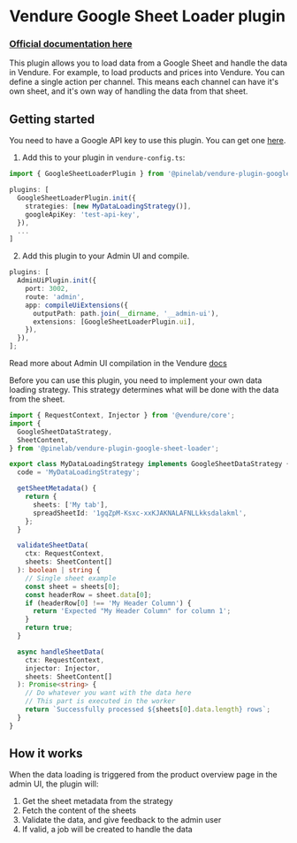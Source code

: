 # Vendure Google Sheet Loader plugin

### [Official documentation here](https://plugins.pinelab.studio/plugin/vendure-plugin-google-sheet-loader)

This plugin allows you to load data from a Google Sheet and handle the data in Vendure. For example, to load products and prices into Vendure.
You can define a single action per channel. This means each channel can have it's own sheet, and it's own way of handling the data from that sheet.

## Getting started

You need to have a Google API key to use this plugin. You can get one [here](https://support.google.com/googleapi/answer/6158862?hl=en).

1. Add this to your plugin in `vendure-config.ts`:

```ts
import { GoogleSheetLoaderPlugin } from '@pinelab/vendure-plugin-google-sheet-loader';

plugins: [
  GoogleSheetLoaderPlugin.init({
    strategies: [new MyDataLoadingStrategy()],
    googleApiKey: 'test-api-key',
  }),
  ...
]
```

2. Add this plugin to your Admin UI and compile.

```ts
plugins: [
  AdminUiPlugin.init({
    port: 3002,
    route: 'admin',
    app: compileUiExtensions({
      outputPath: path.join(__dirname, '__admin-ui'),
      extensions: [GoogleSheetLoaderPlugin.ui],
    }),
  }),
];
```

Read more about Admin UI compilation in the Vendure
[docs](https://www.vendure.io/docs/plugins/extending-the-admin-ui/#compiling-as-a-deployment-step)

Before you can use this plugin, you need to implement your own data loading strategy. This strategy determines what will be done with the data from the sheet.

```ts
import { RequestContext, Injector } from '@vendure/core';
import {
  GoogleSheetDataStrategy,
  SheetContent,
} from '@pinelab/vendure-plugin-google-sheet-loader';

export class MyDataLoadingStrategy implements GoogleSheetDataStrategy {
  code = 'MyDataLoadingStrategy';

  getSheetMetadata() {
    return {
      sheets: ['My tab'],
      spreadSheetId: '1gqZpM-Ksxc-xxKJAKNALAFNLLkksdalakml',
    };
  }

  validateSheetData(
    ctx: RequestContext,
    sheets: SheetContent[]
  ): boolean | string {
    // Single sheet example
    const sheet = sheets[0];
    const headerRow = sheet.data[0];
    if (headerRow[0] !== 'My Header Column') {
      return 'Expected "My Header Column" for column 1';
    }
    return true;
  }

  async handleSheetData(
    ctx: RequestContext,
    injector: Injector,
    sheets: SheetContent[]
  ): Promise<string> {
    // Do whatever you want with the data here
    // This part is executed in the worker
    return `Successfully processed ${sheets[0].data.length} rows`;
  }
}
```

## How it works

When the data loading is triggered from the product overview page in the admin UI, the plugin will:

1. Get the sheet metadata from the strategy
2. Fetch the content of the sheets
3. Validate the data, and give feedback to the admin user
4. If valid, a job will be created to handle the data
